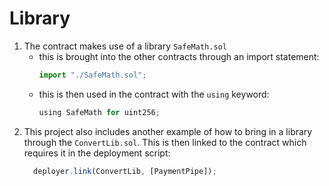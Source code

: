 # Library

1) The contract makes use of a library `SafeMath.sol`
    - this is brought into the other contracts through an import statement:
        ```javascript
        import "./SafeMath.sol";
        ```
    - this is then used in the contract with the `using` keyword:
        ```javascript
        using SafeMath for uint256;
        ```
2) This project also includes another example of how to bring in a library through the `ConvertLib.sol`. This is then linked to the contract which requires it in the deployment script:
    ```javascript
      deployer.link(ConvertLib, [PaymentPipe]);
    ```